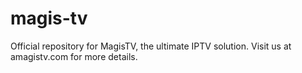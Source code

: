 # magis-tv
Official repository for MagisTV, the ultimate IPTV solution. Visit us at amagistv.com for more details.
